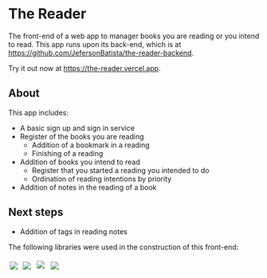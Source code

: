 # The Reader

The front-end of a web app to manager books you are reading or you intend to read. This app runs upon its back-end, which is at https://github.com/JefersonBatista/the-reader-backend.

Try it out now at https://the-reader.vercel.app.

## About

This app includes:

- A basic sign up and sign in service
- Register of the books you are reading
  - Addition of a bookmark in a reading
  - Finishing of a reading
- Addition of books you intend to read
  - Register that you started a reading you intended to do
  - Ordination of reading intentions by priority
- Addition of notes in the reading of a book

## Next steps

- Addition of tags in reading notes

The following libraries were used in the construction of this front-end:

<div>
  <img style='margin: 3px;' src="https://img.shields.io/badge/React-20232A?style=for-the-badge&logo=react&logoColor=61DAFB" />
  <img style='margin: 3px;' src="https://img.shields.io/badge/React_Router-CA4245?style=for-the-badge&logo=react-router&logoColor=white" />
  <img style='margin: 5px;' src='https://img.shields.io/badge/axios%20-%2320232a.svg?&style=for-the-badge&color=informational'>
  <img style='margin: 3px;' src="https://img.shields.io/badge/Material%20UI-007FFF?style=for-the-badge&logo=mui&logoColor=white" />
</div>
